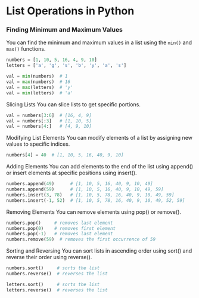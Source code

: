 # List Operations in Python

### Finding Minimum and Maximum Values

You can find the minimum and maximum values in a list using the `min()` and `max()` functions.

```python
numbers = [1, 10, 5, 16, 4, 9, 10]
letters = ['a', 'g', 's', 'b', 'y', 'a', 's']

val = min(numbers)  # 1
val = max(numbers)  # 16
val = max(letters)  # 'y'
val = min(letters)  # 'a'
```

Slicing Lists
You can slice lists to get specific portions.
```python
val = numbers[3:6]  # [16, 4, 9]
val = numbers[:3]   # [1, 10, 5]
val = numbers[4:]   # [4, 9, 10]
```

Modifying List Elements
You can modify elements of a list by assigning new values to specific indices.

```python
numbers[4] = 40  # [1, 10, 5, 16, 40, 9, 10]
```

Adding Elements
You can add elements to the end of the list using append() or insert elements at specific positions using insert().

```python
numbers.append(49)      # [1, 10, 5, 16, 40, 9, 10, 49]
numbers.append(59)      # [1, 10, 5, 16, 40, 9, 10, 49, 59]
numbers.insert(3, 78)   # [1, 10, 5, 78, 16, 40, 9, 10, 49, 59]
numbers.insert(-1, 52)  # [1, 10, 5, 78, 16, 40, 9, 10, 49, 52, 59]
```

Removing Elements
You can remove elements using pop() or remove().

```python
numbers.pop()     # removes last element
numbers.pop(0)    # removes first element
numbers.pop(-1)   # removes last element
numbers.remove(59)  # removes the first occurrence of 59
```

Sorting and Reversing
You can sort lists in ascending order using sort() and reverse their order using reverse().

```python
numbers.sort()     # sorts the list
numbers.reverse()  # reverses the list

letters.sort()     # sorts the list
letters.reverse()  # reverses the list

